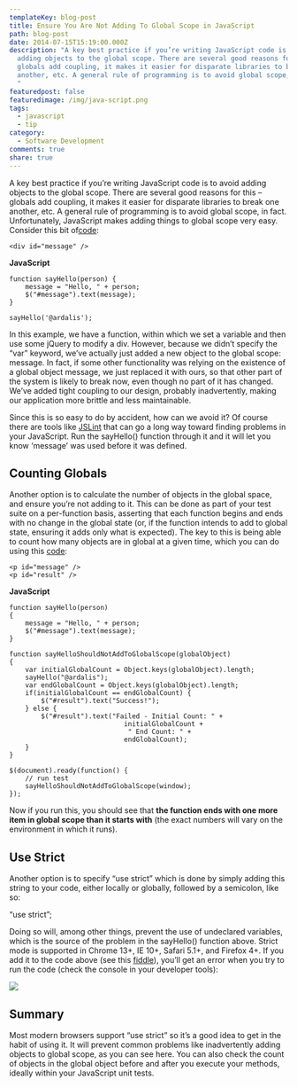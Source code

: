 ```yaml
---
templateKey: blog-post
title: Ensure You Are Not Adding To Global Scope in JavaScript
path: blog-post
date: 2014-07-15T15:19:00.000Z
description: "A key best practice if you’re writing JavaScript code is to avoid
  adding objects to the global scope. There are several good reasons for this –
  globals add coupling, it makes it easier for disparate libraries to break one
  another, etc. A general rule of programming is to avoid global scope, in fact.
  "
featuredpost: false
featuredimage: /img/java-script.png
tags:
  - javascript
  - tip
category:
  - Software Development
comments: true
share: true
---
```

A key best practice if you’re writing JavaScript code is to avoid adding objects to the global scope. There are several good reasons for this – globals add coupling, it makes it easier for disparate libraries to break one another, etc. A general rule of programming is to avoid global scope, in fact. Unfortunately, JavaScript makes adding things to global scope very easy. Consider this bit of[code](http://jsfiddle.net/7Rx32/):

```
<div id="message" />
```

**JavaScript**

```
function sayHello(person) {
    message = "Hello, " + person;
    $("#message").text(message);
}

sayHello('@ardalis');
```

In this example, we have a function, within which we set a variable and then use some jQuery to modify a div. However, because we didn’t specify the “var” keyword, we’ve actually just added a new object to the global scope: message. In fact, if some other functionality was relying on the existence of a global object message, we just replaced it with ours, so that other part of the system is likely to break now, even though no part of it has changed. We’ve added tight coupling to our design, probably inadvertently, making our application more brittle and less maintainable.

Since this is so easy to do by accident, how can we avoid it? Of course there are tools like [JSLint](http://www.jslint.com/) that can go a long way toward finding problems in your JavaScript. Run the sayHello() function through it and it will let you know ‘message’ was used before it was defined.

## Counting Globals

Another option is to calculate the number of objects in the global space, and ensure you’re not adding to it. This can be done as part of your test suite on a per-function basis, asserting that each function begins and ends with no change in the global state (or, if the function intends to add to global state, ensuring it adds only what is expected). The key to this is being able to count how many objects are in global at a given time, which you can do using this [code](http://jsfiddle.net/7Rx32/3/):

```
<p id="message" />
<p id="result" />
```

**JavaScript**

```
function sayHello(person)
{
    message = "Hello, " + person;
    $("#message").text(message);
}
 
function sayHelloShouldNotAddToGlobalScope(globalObject)
{
    var initialGlobalCount = Object.keys(globalObject).length;
    sayHello("@ardalis");
    var endGlobalCount = Object.keys(globalObject).length;
    if(initialGlobalCount == endGlobalCount) {
        $("#result").text("Success!");
    } else {
        $("#result").text("Failed - Initial Count: " + 
                             initialGlobalCount + 
                              " End Count: " +
                             endGlobalCount);
    }
}
 
$(document).ready(function() {
    // run test
    sayHelloShouldNotAddToGlobalScope(window);    
});
```

Now if you run this, you should see that **the function ends with one more item in global scope than it starts with** (the exact numbers will vary on the environment in which it runs).

## Use Strict

Another option is to specify “use strict” which is done by simply adding this string to your code, either locally or globally, followed by a semicolon, like so:

“use strict”;

Doing so will, among other things, prevent the use of undeclared variables, which is the source of the problem in the sayHello() function above. Strict mode is supported in Chrome 13+, IE 10+, Safari 5.1+, and Firefox 4+. If you add it to the code above (see this [fiddle](http://jsfiddle.net/7Rx32/4)), you’ll get an error when you try to run the code (check the console in your developer tools):

![](/img/console.png)

## Summary

Most modern browsers support “use strict” so it’s a good idea to get in the habit of using it. It will prevent common problems like inadvertently adding objects to global scope, as you can see here. You can also check the count of objects in the global object before and after you execute your methods, ideally within your JavaScript unit tests.